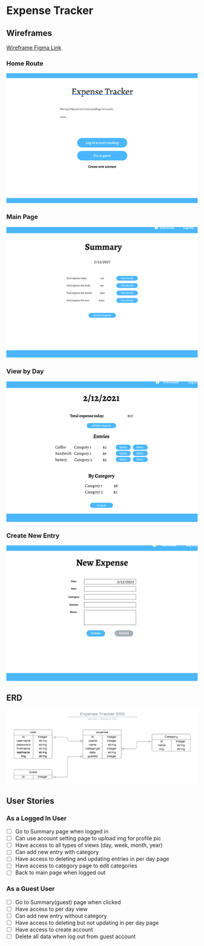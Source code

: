 # Expense Tracker
## Wireframes

[Wireframe Figma Link](https://www.figma.com/file/oAsNmnZciQLCh7aLJpornA/Express-Project-Expense-Tracker)

### Home Route
![home](./imgs/wireframe_home.png)

### Main Page
![summary](./imgs/wireframe_summary.png)

### View by Day
![day](./imgs/wireframe_day.png)

### Create New Entry
![new](./imgs/wireframe_new.png)

## ERD
![ERD](./imgs/ERD.png)

## User Stories
### As a Logged In User
- [ ]   Go to Summary page when logged in
- [ ]   Can use account setting page to upload img for profile pic
- [ ]   Have access to all types of views (day, week, month, year)
- [ ]   Can add new entry with category
- [ ]   Have access to deleting and updating entries in per day page
- [ ]   Have access to category page to edit categories
- [ ]   Back to main page when logged out
### As a Guest User
- [ ]   Go to Summary(guest) page when clicked
- [ ]   Have access to per day view
- [ ]   Can add new entry without category
- [ ]   Have access to deleting but not updating in per day page
- [ ]   Have access to create account
- [ ]   Delete all data when log out from guest account
